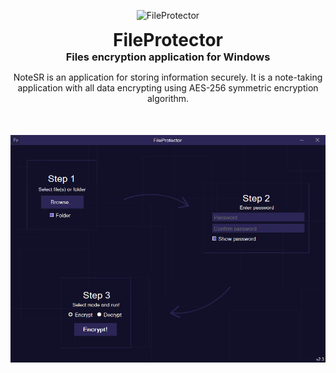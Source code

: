 <p align="center">
  <img alt="FileProtector" src="FileProtector/icon.ico" width="192" height="192">
</p>

<h1 align="center" style="margin: 0; padding: 0;">FileProtector</h1>
<h3 align="center" style="margin: 0; padding: 0;">Files encryption application for Windows</h3>

<p align="center">NoteSR is an application for storing information securely.
It is a note-taking application with all data encrypting using AES-256 symmetric encryption algorithm.</p>

<div align="center" style="margin-top: 50px;">
    <img alt="Screenshot" src=".screenshots/screenshot1.png">
</div>